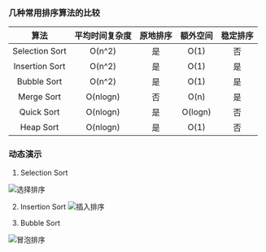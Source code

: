 ### 几种常用排序算法的比较

| 算法 | 平均时间复杂度 | 原地排序 | 额外空间 | 稳定排序 |
| :-----: |:-------:| :-----:| :-----:|:-----:|
| Selection Sort | O(n^2) | 是  | O(1)  | 否   | 
| Insertion Sort | O(n^2) | 是 |O(1) | 是 | 
| Bubble Sort | O(n^2) | 是 |O(1) | 是 | 
| Merge Sort     | O(nlogn) | 否 |O(n) | 是 |
| Quick Sort     | O(nlogn) | 是 |O(logn) | 否 |
| Heap Sort      | O(nlogn) | 是 |O(1) | 否 |


### 动态演示

1. Selection Sort

 ![选择排序](https://upload.wikimedia.org/wikipedia/commons/b/b0/Selection_sort_animation.gif)

2. Insertion Sort
 ![插入排序](https://upload.wikimedia.org/wikipedia/commons/2/25/Insertion_sort_animation.gif)

3. Bubble  Sort

  ![冒泡排序](https://upload.wikimedia.org/wikipedia/commons/3/37/Bubble_sort_animation.gif)